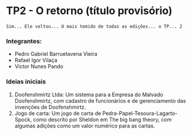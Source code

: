 #  TP2 - O retorno (título provisório)

    Sim... Ele voltou... O mais temido de todas as edições... o TP... 2

### Integrantes:
* Pedro Gabriel Barruetavena Vieira
* Rafael Igor Vilaça
* Victor Nunes Pando

### Ideias iniciais
1. Doofenshmirtz Ltda:
    Um sistema para a Empresa do Malvado Doofenshmirtz, com cadastro de funcionários e de gerenciamento das invenções de Doofenshmirtz.
2. Jogo de carta: 
    Um jogo de carta de Pedra-Papel-Tesoura-Lagarto-Spock, como descrito por Sheldon em The big bang theory, com algumas adições como um valor numérico para as cartas.
